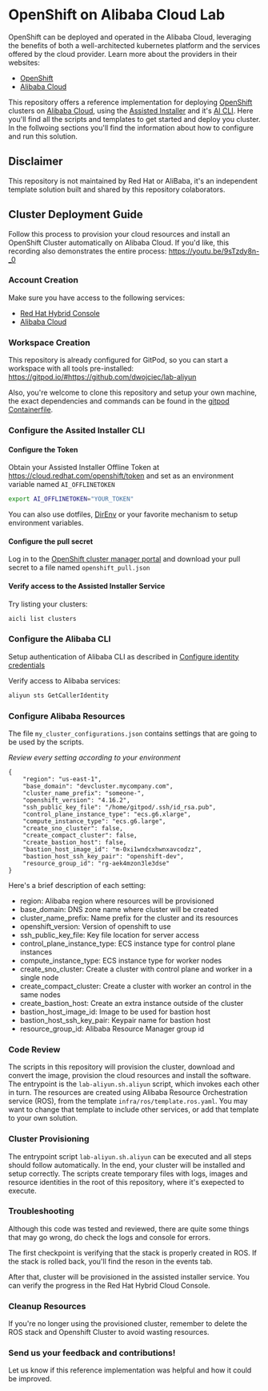 # OpenShift on Alibaba Cloud Lab

OpenShift can be deployed and operated in the Alibaba Cloud, leveraging the benefits of both a well-architected kubernetes platform and the services offered by the cloud provider. Learn more about the providers in their websites:
* [OpenShift](https://openshift.redhat.com/)
* [Alibaba Cloud](https://www.alibabacloud.com/en)

This repository offers a reference implementation for deploying [OpenShift](https://openshift.redhat.com/) clusters on [Alibaba Cloud](https://www.alibabacloud.com/en), using the [Assisted Installer](https://www.redhat.com/en/blog/how-to-use-the-openshift-assisted-installer) and it's [AI CLI](https://github.com/karmab/aicli). Here you'll find all the scripts and templates to get started and deploy you cluster. In the follwoing sections you'll find the information about how to configure and run this solution.

## Disclaimer

This repository is not maintained by Red Hat or AliBaba, it's an independent template solution built and shared by this repository colaborators.

## Cluster Deployment Guide

Follow this process to provision your cloud resources and install an OpenShift Cluster automatically on Alibaba Cloud.
If you'd like, this recording also demonstrates the entire process: https://youtu.be/9sTzdy8n-_0

### Account Creation

Make sure you have access to the following services:
* [Red Hat Hybrid Console](https://console.redhat.com/)
* [Alibaba Cloud](https://www.alibabacloud.com/en)

### Workspace Creation

This repository is already configured for GitPod, so you can start a workspace with all tools pre-installed:
https://gitpod.io/#https://github.com/dwojciec/lab-aliyun


Also, you're welcome to clone this repository and setup your own machine, the exact dependencies and commands can be found in the [gitpod Containerfile](https://github.com/dwojciec/lab-aliyun/blob/main/.gitpod.Containerfile).


### Configure the Assited Installer CLI

#### Configure the Token
Obtain your Assisted Installer Offline Token at https://cloud.redhat.com/openshift/token and set as an environment variable named `AI_OFFLINETOKEN`
```bash
export AI_OFFLINETOKEN="YOUR_TOKEN"
```
You can also use dotfiles, [DirEnv](https://direnv.net) or your favorite mechanism to setup environment variables.

#### Configure the pull secret

Log in to the [OpenShift cluster manager portal](https://console.redhat.com/openshift/install/pull-secret) and download your pull secret to a file named ```openshift_pull.json```

#### Verify access to the Assisted Installer Service 

Try listing your clusters:
```bash
aicli list clusters
```

### Configure the Alibaba CLI

Setup authentication of Alibaba CLI as described in [Configure identity credentials](https://www.alibabacloud.com/help/en/cli/configure-credentials?spm=a2c63.p38356.0.0.10e94b35JWCLey)

Verify access to Alibaba services:
```bash
aliyun sts GetCallerIdentity
```

### Configure Alibaba Resources

The file `my_cluster_configurations.json` contains settings that are going to be used by the scripts.

*Review every setting according to your environment*

```
{
    "region": "us-east-1",
    "base_domain": "devcluster.mycompany.com",
    "cluster_name_prefix": "someone-",
    "openshift_version": "4.16.2",
    "ssh_public_key_file": "/home/gitpod/.ssh/id_rsa.pub",
    "control_plane_instance_type": "ecs.g6.xlarge",
    "compute_instance_type": "ecs.g6.large",
    "create_sno_cluster": false,
    "create_compact_cluster": false,
    "create_bastion_host": false,
    "bastion_host_image_id": "m-0xi1wndcxhwnxavcodzz",
    "bastion_host_ssh_key_pair": "openshift-dev",
    "resource_group_id": "rg-aek4mzon3le3dse"
}
```

Here's a brief description of each setting:
* region: Alibaba region where resources will be provisioned 
* base_domain: DNS zone name where cluster will be created
* cluster_name_prefix: Name prefix for the cluster and its resources
* openshift_version: Version of openshift to use
* ssh_public_key_file: Key file location for server access
* control_plane_instance_type: ECS instance type for control plane instances
* compute_instance_type: ECS instance type for worker nodes
* create_sno_cluster: Create a cluster with control plane and worker in a single node
* create_compact_cluster: Create a cluster with worker an control in the same nodes
* create_bastion_host: Create an extra instance outside of the cluster
* bastion_host_image_id: Image to be used for bastion host
* bastion_host_ssh_key_pair: Keypair name for bastion host
* resource_group_id: Alibaba Resource Manager group id

### Code Review

The scripts in this repository will provision the cluster, download and convert the image, provision the cloud resources and install the software.
The entrypoint is the `lab-aliyun.sh.aliyun` script, which invokes each other in turn.
The resources are created using Alibaba Resource Orchestration service (ROS), from the template `infra/ros/template.ros.yaml`.
You may want to change that template to include other services, or add that template to your own solution.

### Cluster Provisioning

The entrypoint script `lab-aliyun.sh.aliyun` can be executed and all steps should follow automatically.
In the end, your cluster will be installed and setup correctly.
The scripts create temporary files with logs, images and resource identities in the root of this repository, where it's exepected to execute.

### Troubleshooting
Although this code was tested and reviewed, there are quite some things that may go wrong, do check the logs and console for errors.

The first checkpoint is verifying that the stack is properly created in ROS. If the stack is rolled back, you'll find the reson in the events tab.

After that, cluster will be provisioned in the assisted installer service. You can verify the progress in the Red Hat Hybrid Cloud Console.

### Cleanup Resources

If you're no longer using the provisioned cluster, remember to delete the ROS stack and Openshift Cluster to avoid wasting resources.

### Send us your feedback and contributions!

Let us know if this reference implementation was helpful and how it could be improved.

